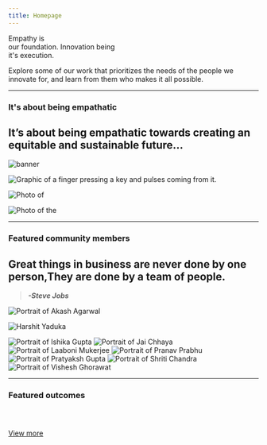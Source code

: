 ```yaml
---
title: Homepage
---
```


<title-block fade="true">
Empathy is <br/>our foundation.
<span>Innovation being<br/>it's execution.</span>
</title-block>

<grid background="gray-10">
<column lg="8" md="5">

<p size="xl">Explore some of our work that prioritizes the needs of the people we innovate for, and learn from them who makes it all possible.</p>

<icon name="PlexArrowDown"></icon>

</column>
</grid>

<!-- REiD start -->

<grid>
<column lg="16">

<hr>

</column>
<column lg="4" md="5">

### It's about being empathatic

</column>
<column lg="7" md="5">

## It’s about being empathatic towards creating an equitable and sustainable future...

</column>

<column lg="12" offset_lg="4">

<tile
    href="#"
    new_window="false"
    size="lg"
    background="#373737"
    dark="false"
    title="Empathy in Innovation">
<img src="images/REiD_Home_LANDING_Banner.png" alt=" banner"/>
</tile>

</column>
<column lg="4" md="4" offset_lg="4">

<tile
    href="#"
    dark="false"
    title="Our call to Sustainability">
<img src="images/REiD_Call_to_sustainability_LANDING.png" alt="Graphic of a finger pressing a key and pulses coming from it."/>
</tile>

</column>
<column lg="4" md="4">

<tile
    href="https://enjoytheprocess.substack.com/"
    dark="false"
    title="Enjoy The Process">
<img src="images/REiD_newsletter_LANDING.png" alt="Photo of "/>
</tile>

</column>
<column lg="4" md="4" offset_lg="0"  offset_md="4">

<tile
    href="#"
    dark="false"
    title="Decentralization is the Future">
<img src="images/REiD_decentralization_LANDING.png" alt="Photo of the"/>
</tile>

</column>
</grid>

<grid background="gray-10" classname="background--tight">
<column lg="16">

<hr>

</column>

<!-- Featured Community Start -->

<column lg="4" md="5">

### Featured community members

</column>

<column lg="7" md="5">

## Great things in business are never done by one person,They are done by a team of people.
> ***-Steve Jobs***

</column>
</grid>

<grid>
<column lg="4" md="4" offset_lg="4">

<tile
    href="https://www.linkedin.com/in/akashagarwal4/"
    title="Akash Agarwal"
    icon="arrowRight">
<img src="community/Akash/608x608.png" alt="Portrait of Akash Agarwal" />
</tile>

</column>

<column lg="4" md="4">

<tile
    href="https://www.linkedin.com/in/harshit-yaduka-454a701b1/"
    title="Harshit Yaduka"
    icon="arrowRight">
<img src="community/Harshit/608x608.png" alt="Harshit Yaduka" />
</tile>

</column>

<column lg="4" md="4">
<tile
    href="https://www.linkedin.com/in/ishika-g-8653a3135/"
    title="Ishika Gupta"
    icon="arrowRight">
<img src="community/Ishika/608x608.png" alt="Portrait of Ishika Gupta" />
</tile>

</column>

<column lg="4" md="4" offset_lg="4">
<tile
    href="#"
    title="Jai Chhaya"
    icon="arrowRight">
<img src="community/Jai/608x608.png" alt="Portrait of Jai Chhaya" />
</tile>

</column>

<column lg="4" md="4">
<tile
    href="https://www.linkedin.com/in/laaboni-mukerjee-16b34b188/"
    title="Laaboni Mukerjee"
    icon="arrowRight">
<img src="community/Laaboni/608x608.png" alt="Portrait of Laaboni Mukerjee" />
</tile>

</column>

<column lg="4" md="4" >
<tile
    href="https://www.linkedin.com/in/prnvprbh/"
    title="Pranav Prabhu"
    icon="arrowRight">
<img src="community/Pranav/608x608.png" alt="Portrait of Pranav Prabhu" />
</tile>
</column>

<column lg="4" md="4" offset_lg="4">
<tile
    href="https://www.linkedin.com/in/oscillator25/"
    title="Pratyaksh Gupta"
    icon="arrowRight">
<img src="community/Pratyaksh/608x608.png" alt="Portrait of Pratyaksh Gupta" />
</tile>

</column>

<column lg="4" md="4">
<tile
    href="https://www.linkedin.com/in/shritichandra/"
    title="Shriti Chandra"
    icon="arrowRight">
<img src="community/Shriti/608x608.png" alt="Portrait of Shriti Chandra" />
</tile>

</column>

<column lg="4" md="4">
<tile
    href="https://www.linkedin.com/in/vishesh-ghorawat-a0382b1b1/"
    title="Vishesh Ghorawat"
    icon="arrowRight">
<img src="community/Vishesh/608x608.png" alt="Portrait of Vishesh Ghorawat" />
</tile>

</column>

</grid>

<grid background="gray-10">
<column lg="16">

<hr>

</column>

<!-- Featured Community End -->

<!-- Outcomes Start -->

<column lg="4">

### Featured outcomes

</column>

<column lg="4" md="4">

<tile title_size="small"
    href="/opensource/the-help-network/"
    title="The Help Network">
<img src="images/Image_1.png" alt="" />
</tile>

</column>
<column lg="4" md="4">

<tile title_size="small"
    href="https://www.canva.com/design/DAEhl80Ht7A/YVX2-ql7QWTMkLwWBe8uxQ/watch?utm_content=DAEhl80Ht7A&utm_campaign=designshare&utm_medium=link&utm_source=publishsharelink"
    title="Video: How XtressVue aims to save lives?">
<img src="images/Image_4.png" alt=""/>
</tile>

</column>
<column lg="4" md="4" offset_lg="0"  offset_md="4">

<tile title_size="small"
    href="https://www.thethingsnetwork.org/community/manipal/"
    title="The Things Network Community Manipal">
<img src="images/Image_3.png" alt=""/>
</tile>

</column>
<column lg="4" offset_lg="12" text_align="right">

[View more](/opensource/)

</column>

</grid>

<!-- Outcomes End -->

